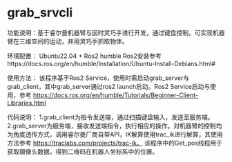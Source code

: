 # grab_srvcli
功能说明：基于睿尔曼机器臂与因时灵巧手进行开发，通过键盘控制，可实现机器臂在三维空间的运动，并用灵巧手抓取物体。

环境配置：
Ubuntu22.04 + Ros2 humble
Ros2安装参考https://docs.ros.org/en/humble/Installation/Ubuntu-Install-Debians.html#

使用方法：
该程序基于Ros2 Service，使用时需启动grab_server与grab_client，其中grab_server通过ros2 launch启动。Ros2 Service启动与使用，参考
https://docs.ros.org/en/humble/Tutorials/Beginner-Client-Libraries.html

代码说明：
1.grab_client为指令发送端，通过扫描键盘输入，发送至服务端。
2.grab_server为服务端，接收发送端指令，执行相应的操作。对机器臂的控制均为角度透传方式，调用睿尔曼厂商自带API，IK解算使用trac_ik进行解算，其使用方法参考
https://traclabs.com/projects/trac-ik。 该程序中的Get_pos线程用于获取摄像头数据，得到二维码在机器人坐标系中的位置。
